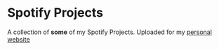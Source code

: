 # Spotify Projects
A collection of **some** of my Spotify Projects. Uploaded for my [personal website](https://www.gavincaulfield.com/)